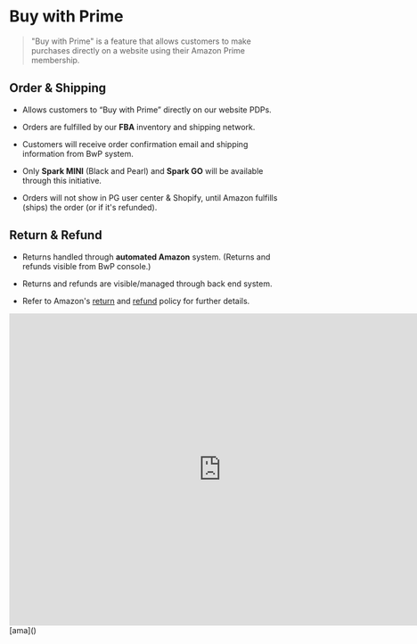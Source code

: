# Buy with Prime

> "Buy with Prime" is a feature that allows customers to make purchases directly on a website using their Amazon Prime membership. 

## Order & Shipping

-   Allows customers to “Buy with Prime” directly on our website PDPs. 
    
-   Orders are fulfilled by our **FBA** inventory and shipping network.
  
-   Customers will receive order confirmation email and shipping information from BwP system.
	
-   Only **Spark MINI** (Black and Pearl) and **Spark GO** will be available through this initiative.
  
-   Orders will not show in PG user center & Shopify, until Amazon fulfills (ships) the order (or if it's refunded).

## Return & Refund

-   Returns handled through **automated Amazon** system. (Returns and refunds visible from BwP console.)
    
-   Returns and refunds are visible/managed through back end system. 
    
-   Refer to Amazon's [return](https://buywithprime.amazon.com/knowledge-center/returns) and [refund](https://buywithprime.amazon.com/knowledge-center/refunds) policy for further details.

<iframe src="https://docs.google.com/presentation/d/e/2PACX-1vR_-jIDeZI-cWXP4IA-_hoQC2x4GH32IJqJws_7hDT8deDuL8GRp_YVpTyJcociDExq5vpPE4R6axMR/embed?start=false&loop=false" frameborder="0" width="760" height="560" allowfullscreen="true" mozallowfullscreen="true" webkitallowfullscreen="true"></iframe>[ama]()

